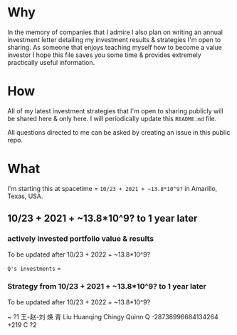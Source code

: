 # Why
In the memory of companies that I
admire I also plan on writing an annual investment letter detailing my
investment results & strategies I'm open to sharing. As someone that enjoys teaching myself how to
become a value investor I hope this file saves you some time & provides
extremely practically useful information.

# How
All of my latest investment strategies that I'm open to sharing publicly will be
shared here & only here. I will periodically update this `README.md` file.

All questions directed to me can be asked by creating an issue in this public
repo.

# What

I'm starting this at spacetime = `10/23 + 2021 + ~13.8*10^9?` in
Amarillo, Texas, USA.

## 10/23 + 2021 + ~13.8*10^9? to 1 year later

### actively invested portfolio value & results
To be updated after 10/23 + 2022 + ~13.8*10^9?

`Q's investments` =

### Strategy from 10/23 + 2021 + ~13.8*10^9? to 1 year later
To be updated after 10/23 + 2022 + ~13.8*10^9?

~ ?1 王-赵-刘 焕 青 Liu Huanqing Chingy Quinn Q -28738996684134264 +219 C ?2
